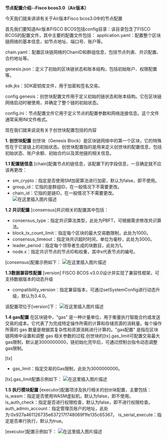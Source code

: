 ﻿**节点配置介绍--Fisco bcos3.0（Air版本）**

今天我们就来讲讲有关于Air版本Fisco bcos3.0中的节点配置

首先我们要知道Air版本FISCO BCOS包括config目录：该目录包含了FISCO BCOS的配置文件，其中主要的配置文件包括：
application.yaml：配置整个区块链网络的基本信息，如节点地址、端口号、账户等。

chain.yaml：配置区块链网络的ChainID和群组信息，包括节点列表、共识配置、合约地址等。

genesis.json：定义了初始的区块链状态和账本结构，包括初始账户、权限配置等。

sdk.jks：SDK密钥库文件，用于加密和签名交易。

config.genesis：创世块配置文件用于定义初始的链状态和账本结构。它在区块链网络启动时被使用，并确定了整个链的初始状态。

config.ini：节点配置文件它用于定义节点的配置参数和网络连接信息。这个文件通常采用INI文件格式。

现在我们就来说说有关于创世块配置包括的内容

**1. 创世块配置**
创世块（Genesis Block）是区块链网络中的第一个区块，它的特殊性在于它是链上的初始状态。创世块配置指的是用来定义创世块的配置信息，包括初始状态、账户余额、初始合约以及其他链的相关信息。

**1.1 配置链信息**
[chain]配置节点的链信息，该配置下的字段信息，一旦确定就不应该再更改：

- sm_crypto：指定是否使用SM加密算法进行加密，默认为false，即不使用。
- group_id：它指的是群组ID，在一般情况下不需要更改。
- chain_id：它指的是链ID，在一般情况下不需要更改。
![在这里插入图片描述](https://img-blog.csdnimg.cn/ddf439fe7f5d46ffa8736b61d537a00f.png)



**1.2 共识配置**
[consensus]共识相关的配置其中包括：
- consensus_type：指定共识算法类型，此处为PBFT，可根据需求修改共识算法。
- block_tx_count_limit：指定每个区块的最大交易数限制，此处为1000。
- consensus_timeout：指定块共识超时时间，单位为毫秒，此处为3000。
- leader_period：指定每个领导者生成的块数目，此处为1。
- node.x：指定共识节点的节点ID和权重，其中x代表节点的编号。

 [consensus]配置示例如下：
![在这里插入图片描述](https://img-blog.csdnimg.cn/97479d018e6e47aca3ca5a6d01523a23.png)


**1.3数据兼容性配置**
[version] FISCO BCOS v3.0.0设计并实现了兼容性框架，可支持数据版本的动态升级 
- compatibility_version：指定兼容版本，可通过setSystemConfig进行动态升级，默认为3.4.0。

该配置项位于[version]下：
![在这里插入图片描述](https://img-blog.csdnimg.cn/9fd01c9162014142a893b2bfb1a6dc7f.png)



**1.4 gas配置**
在区块链中，"gas" 是一种计量单位，用于衡量执行智能合约或发送交易的成本。它代表了为完成特定操作所需的计算和存储资源的消耗量。每个操作所需的 gas 数量是根据其复杂性和资源消耗进行计算的。"gas配置" 是指在区块链网络中设置和调整 gas 相关参数的过程.创世块的[tx].gas_limit可配置交易最大gas限制，默认是3000000000，链初始化完毕后，可通过控制台指令动态调整gas限制。

 [tx]
- gas_limit：指定交易的Gas限制，此处为3000000000。

[tx].gas_limit配置示例如下：
![在这里插入图片描述](https://img-blog.csdnimg.cn/e15e5a75471747b582918cd52d18c63b.png)



**1.5 执行模块配置**
[executor]配置项涉及执行相关的创`世`块配置，主要包括：
is_wasm：指定是否使用WASM虚拟机，默认为false，即不使用。
is_auth_check：指定是否进行权限检查，默认为false，即不进行权限检查。
auth_admin_account：指定管理员账户的地址，此处            为:0x927a461126735e637217f748069f1fe135c65367。
is_serial_execute：指定是否串行执行，默认为true。

[executor]配置示例如下：
![在这里插入图片描述](https://img-blog.csdnimg.cn/61f6d7bc51384daab2bd62b69ee16b84.png)




​
